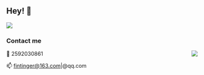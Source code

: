 ## Hey! 🍻

![](https://gitee.com/fintinger/figure-bed/raw/master//images/20201001125712.jpg)
### Contact me 

<img align="right" src="https://github-readme-stats.vercel.app/api?username=hua1995116&show_icons=true&icon_color=0366d6&text_color=24292e&bg_color=ffffff&hide_title=true" />

🐧 2592030861

📫 fintinger@163.com|@qq.com


